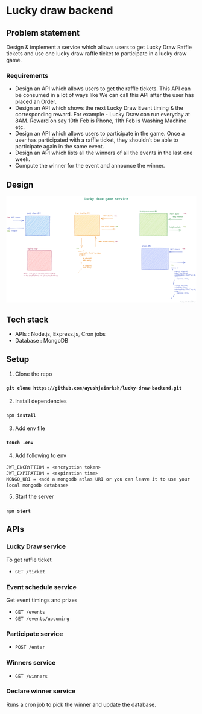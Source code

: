 # Lucky draw backend

## Problem statement
Design & implement a service which allows users to get Lucky Draw Raffle tickets and use one lucky draw raffle ticket to participate in a lucky draw game.

### Requirements
- Design an API which allows users to get the raffle tickets. This API can be consumed in a lot of ways like We can call this API after the user has placed an Order.
- Design an API which shows the next Lucky Draw Event timing & the corresponding reward. For example - Lucky Draw can run everyday at 8AM. Reward on say 10th Feb is Phone, 11th Feb is Washing Machine etc.
- Design an API which allows users to participate in the game. Once a user has participated with a raffle ticket, they shouldn’t be able to participate again in the same event.
- Design an API which lists all the winners of all the events in the last one week.
- Compute the winner for the event and announce the winner.

## Design
![Lucky draw design](/static/luckydraw-design.png)

## Tech stack
- APIs : Node.js, Express.js, Cron jobs
- Database : MongoDB

## Setup

1. Clone the repo
#### `git clone https://github.com/ayushjainrksh/lucky-draw-backend.git`
2. Install dependencies
#### `npm install`
3. Add env file
#### `touch .env`
4. Add following to env
```
JWT_ENCRYPTION = <encryption token>
JWT_EXPIRATION = <expiration time>
MONGO_URI = <add a mongodb atlas URI or you can leave it to use your local mongodb database>
```
5. Start the server
#### `npm start`

## APIs

### Lucky Draw service
To get raffle ticket
- `GET /ticket`

### Event schedule service
Get event timings and prizes
- `GET /events`
- `GET /events/upcoming`

### Participate service
- `POST /enter`

### Winners service
- `GET /winners`

### Declare winner service
Runs a cron job to pick the winner and update the database.
